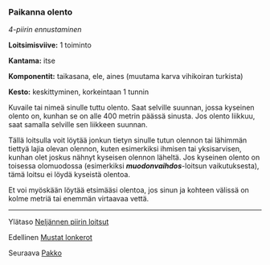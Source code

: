 ### Paikanna olento

*4-piirin ennustaminen*

**Loitsimisviive:** 1 toiminto

**Kantama:** itse

**Komponentit:** taikasana, ele, aines (muutama karva vihikoiran turkista)

**Kesto:** keskittyminen, korkeintaan 1 tunnin

Kuvaile tai nimeä sinulle tuttu olento. Saat selville suunnan, jossa kyseinen olento on, kunhan se on alle 400 metrin päässä sinusta. Jos olento liikkuu, saat samalla selville sen liikkeen 
suunnan.

Tällä loitsulla voit löytää jonkun tietyn sinulle tutun olennon tai lähimmän tiettyä lajia olevan olennon, kuten esimerkiksi ihmisen tai yksisarvisen, kunhan olet joskus nähnyt kyseisen olennon läheltä. Jos kyseinen olento on toisessa olomuodossa (esimerkiksi ***muodonvaihdos***-loitsun vaikutuksesta), tämä loitsu ei löydä kyseistä olentoa.

Et voi myöskään löytää etsimääsi olentoa, jos sinun ja kohteen välissä on kolme metriä tai enemmän virtaavaa vettä.

----

Ylätaso [Neljännen piirin loitsut](4_piirin_loitsut.md)

Edellinen [Mustat lonkerot](Mustat_lonkerot.md)

Seuraava [Pakko](Pakko.md)
